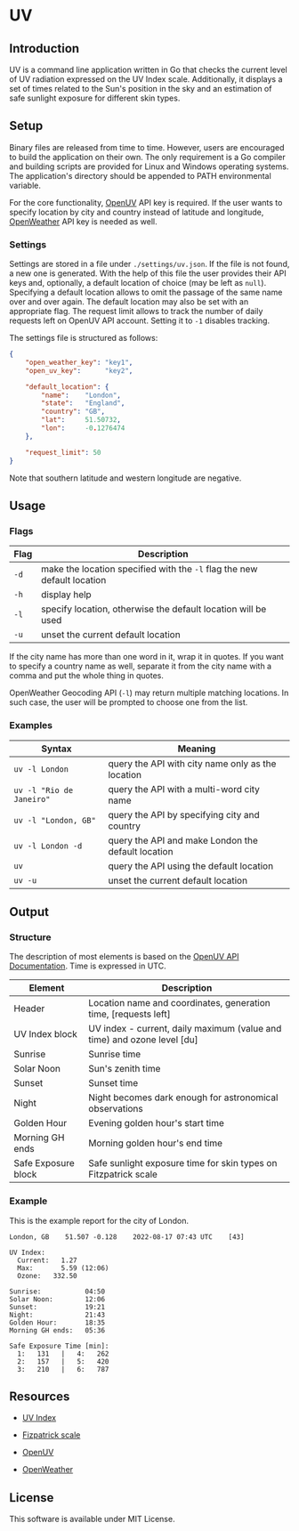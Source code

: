 # UV

## Introduction

UV is a command line application written in Go that checks the current level of UV radiation expressed on the UV Index scale. Additionally, it displays a set of times related to the Sun's position in the sky and an estimation of safe sunlight exposure for different skin types.

## Setup

Binary files are released from time to time. However, users are encouraged to build the application on their own. The only requirement is a Go compiler and building scripts are provided for Linux and Windows operating systems. The application's directory should be appended to PATH environmental variable. 

For the core functionality, [OpenUV](https://www.openuv.io/) API key is required. If the user wants to specify location by city and country instead of latitude and longitude, [OpenWeather](https://openweathermap.org/) API key is needed as well.

### Settings

Settings are stored in a file under `./settings/uv.json`. If the file is not found, a new one is generated. With the help of this file the user provides their API keys and, optionally, a default location of choice (may be left as `null`). Specifying a default location allows to omit the passage of the same name over and over again. The default location may also be set with an appropriate flag. The request limit allows to track the number of daily requests left on OpenUV API account. Setting it to `-1` disables tracking.

The settings file is structured as follows:

```json
{
    "open_weather_key": "key1",
    "open_uv_key":      "key2",

    "default_location": {
        "name":    "London",
        "state":   "England",
        "country": "GB",
        "lat":     51.50732,
        "lon":     -0.1276474
    },

    "request_limit": 50
}
```

Note that southern latitude and western longitude are negative.

## Usage

### Flags

| Flag | Description                                                             |
|------|-------------------------------------------------------------------------|
| `-d` | make the location specified with the `-l` flag the new default location |
| `-h` | display help                                                            |
| `-l` | specify location, otherwise the default location will be used           |
| `-u` | unset the current default location                                      |

If the city name has more than one word in it, wrap it in quotes. If you want to specify a country name as well, separate it from the city name with a comma and put the whole thing in quotes.

OpenWeather Geocoding API (`-l`) may return multiple matching locations. In such case, the user will be prompted to choose one from the list.

### Examples

| Syntax                   | Meaning                                            |
|--------------------------|----------------------------------------------------|
| `uv -l London`           | query the API with city name only as the location  |
| `uv -l "Rio de Janeiro"` | query the API with a multi-word city name          |
| `uv -l "London, GB"`     | query the API by specifying city and country       |
| `uv -l London -d`        | query the API and make London the default location |
| `uv`                     | query the API using the default location           |
| `uv -u`                  | unset the current default location                 |

## Output

### Structure

The description of most elements is based on the [OpenUV API Documentation](https://www.openuv.io/uvindex). Time is expressed in UTC.

| Element             | Description                                                               |
|---------------------|---------------------------------------------------------------------------|
| Header              | Location name and coordinates, generation time, [requests left]           |
| UV Index block      | UV index - current, daily maximum (value and time) and ozone level \[du\] |
| Sunrise             | Sunrise time                                                              |
| Solar Noon          | Sun's zenith time                                                         |
| Sunset              | Sunset time                                                               |
| Night               | Night becomes dark enough for astronomical observations                   |
| Golden Hour         | Evening golden hour's start time                                          |
| Morning GH ends     | Morning golden hour's end time                                            |
| Safe Exposure block | Safe sunlight exposure time for skin types on Fitzpatrick scale           |

### Example 

This is the example report for the city of London.

```
London, GB    51.507 -0.128    2022-08-17 07:43 UTC    [43]

UV Index:
  Current:   1.27
  Max:       5.59 (12:06)
  Ozone:   332.50

Sunrise:           04:50
Solar Noon:        12:06
Sunset:            19:21
Night:             21:43
Golden Hour:       18:35
Morning GH ends:   05:36

Safe Exposure Time [min]:
  1:   131   |   4:   262
  2:   157   |   5:   420
  3:   210   |   6:   787
```

## Resources

* [UV Index](https://en.wikipedia.org/wiki/Ultraviolet_index)
* [Fizpatrick scale](https://en.wikipedia.org/wiki/Fitzpatrick_scale)

* [OpenUV](https://www.openuv.io/)
* [OpenWeather](https://openweathermap.org/)

## License

This software is available under MIT License.
